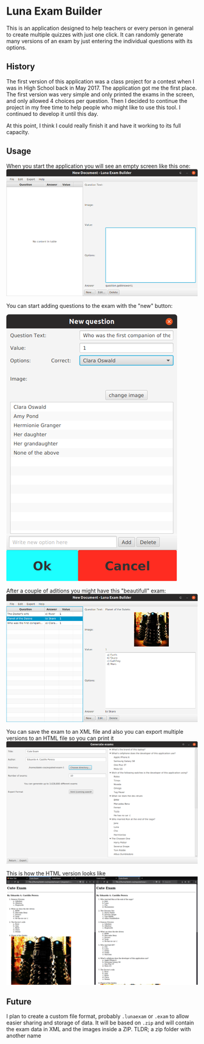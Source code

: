 # Luna Exam Builder

This is an application designed to help teachers or every person in general to create multiple quizzes with just one click. It can randomly generate many versions of an exam by just entering the individual questions with its options. 

## History
The first version of this application was a class project for a contest when I was in High School back in May 2017. The application got me the first place. The first version was very simple and only printed the exams in the screen, and only allowed 4 choices per question. Then I decided to continue the project in my free time to help people who might like to use this tool. I continued to develop it until this day.

At this point, I think I could really finish it and have it working to its full capacity.

## Usage
When you start the application you will see an empty screen like this one:
![Image 1: Empty screen](screenshots/ss-landing01.png)

You can start adding questions to the exam with the "new" button:

![Image 2: NEW](screenshots/ss-adnew01.png)

After a couple of aditions you might have this "beautifull" exam:
![Image 3: daleks](screenshots/ss-landing02.png)

You can save the exam to an XML file and also you can export multiple versions to an HTML file so you can print it
![Image 4: Export to HTML assistant](screenshots/ss-export01.png)

This is how the HTML version looks like
![Image 4: Export to HTML assistant](screenshots/ss-export02.png)

## Future
I plan to create a custom file format, probably `.lunaexam` or `.exam` to allow easier sharing and storage of data. It will be based on `.zip` and will contain the exam data in XML and the images inside a ZIP. TLDR; a zip folder with another name
